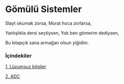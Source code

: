 # Gömülü Sistemler
Slayt okumak zorsa, 
Murat hoca zorlarsa, 

Yanlışlıkla dersi seçtiysen, 
Yok ben gömerim dediysen, 

Bu kitapçık sana armağan olsun yiğidim.


### İçindekiler

[1. Lüzumsuz bilgiler](luzumsuz_bilgiler.md)

[2. ADC](adc.md)

